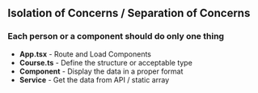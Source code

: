## Isolation of Concerns / Separation of Concerns

### Each person or a component should do only one thing

- **App.tsx** - Route and Load Components 
- **Course.ts** - Define the structure or acceptable type
- **Component** - Display the data in a proper format
- **Service** - Get the data from API / static array

